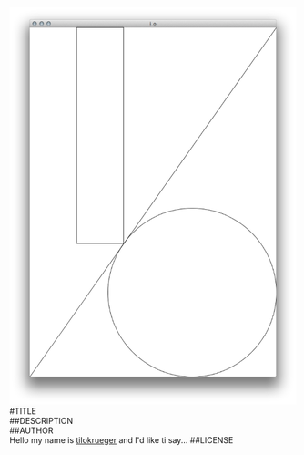 ![image](screenshot.png)  
#TITLE  
##DESCRIPTION  
##AUTHOR  
Hello my name is [tilokrueger](https://github.com/tilokrueger) and I'd like ti say... 
##LICENSE  
